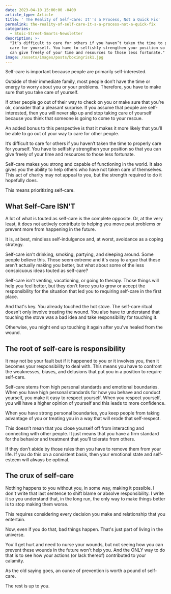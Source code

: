 ```yaml
---
date: 2023-04-10 15:00:00 -0400
article_type: Article
title: ' The Reality of Self-Care: It''s a Process, Not a Quick Fix'
permalink: the-reality-of-self-care-it-s-a-process-not-a-quick-fix
categories:
  - Stoic-Street-Smarts-Newsletter
description: >-
  "It’s difficult to care for others if you haven’t taken the time to properly
  care for yourself. You have to selfishly strengthen your position so that you
  can give freely of your time and resources to those less fortunate."
image: /assets/images/posts/boxingrisk1.jpg
---
```

Self-care is important because people are primarily self-interested.

Outside of their immediate family, most people don’t have the time or energy to worry about you or your problems. Therefore, you have to make sure that you take care of yourself.

If other people go out of their way to check on you or make sure that you’re ok, consider that a pleasant surprise. If you assume that people are self-interested, then you will never slip up and stop taking care of yourself because you think that someone is going to come to your rescue.

An added bonus to this perspective is that it makes it more likely that you’ll be able to go out of your way to care for other people.

It’s difficult to care for others if you haven’t taken the time to properly care for yourself. You have to selfishly strengthen your position so that you can give freely of your time and resources to those less fortunate.

Self-care makes you strong and capable of functioning in the world. It also gives you the ability to help others who have not taken care of themselves. This act of charity may not appeal to you, but the strength required to do it hopefully does.

This means prioritizing self-care.

## What Self-Care ISN'T

A lot of what is touted as self-care is the complete opposite. Or, at the very least, it does not actively contribute to helping you move past problems or prevent more from happening in the future.

It is, at best, mindless self-indulgence and, at worst, avoidance as a coping strategy.

Self-care isn't drinking, smoking, partying, and sleeping around. Some people believe this. Those seem extreme and it's easy to argue that these aren't actually making you better, but what about some of the less conspicuous ideas touted as self-care?

Self-care isn't venting, vacationing, or going to therapy. Those things will help you feel better, but they don't force you to grow or accept the responsibility for the situation that led you to requiring self-care in the first place.

And that's key. You already touched the hot stove. The self-care ritual doesn't only involve treating the wound. You also have to understand that touching the stove was a bad idea and take responsibility for touching it.

Otherwise, you might end up touching it again after you've healed from the wound.

## The root of self-care is responsibility

It may not be your fault but if it happened to you or it involves you, then it becomes your responsibility to deal with. This means you have to confront the weaknesses, biases, and delusions that put you in a position to require self-care.

Self-care stems from high personal standards and emotional boundaries. When you have high personal standards for how you behave and conduct yourself, you make it easy to respect yourself. When you respect yourself, you will have a higher opinion of yourself and this leads to more confidence.

When you have strong personal boundaries, you keep people from taking advantage of you or treating you in a way that will erode that self-respect.

This doesn’t mean that you close yourself off from interacting and connecting with other people. It just means that you have a firm standard for the behavior and treatment that you’ll tolerate from others.

If they don’t abide by those rules then you have to remove them from your life. If you do this on a consistent basis, then your emotional state and self-esteem will always be optimal.

## The crux of self-care

Nothing happens to you without you, in some way, making it possible. I don't write that last sentence to shift blame or absolve responsibility. I write it so you understand that, in the long run, the only way to make things better is to stop making them worse.

This requires considering every decision you make and relationship that you entertain.

Now, even if you do that, bad things happen. That's just part of living in the universe.

You'll get hurt and need to nurse your wounds, but not seeing how you can prevent these wounds in the future won't help you. And the ONLY way to do that is to see how your actions (or lack thereof) contributed to your calamity.

As the old saying goes, an ounce of prevention is worth a pound of self-care.

The rest is up to you.